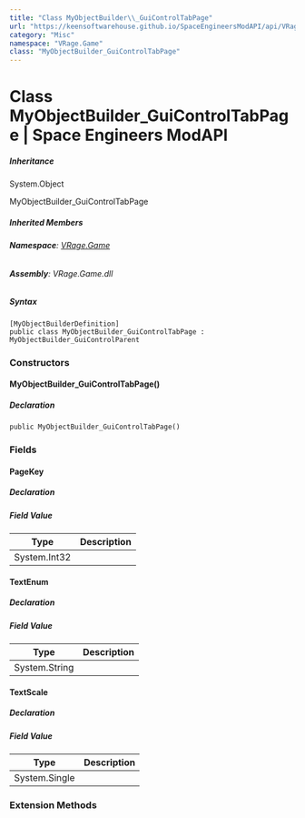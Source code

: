 ```yaml
---
title: "Class MyObjectBuilder\\_GuiControlTabPage"
url: "https://keensoftwarehouse.github.io/SpaceEngineersModAPI/api/VRage.Game.MyObjectBuilder_GuiControlTabPage.html"
category: "Misc"
namespace: "VRage.Game"
class: "MyObjectBuilder_GuiControlTabPage"
---
```


# Class MyObjectBuilder\_GuiControlTabPage | Space Engineers ModAPI

##### Inheritance

System.Object

MyObjectBuilder\_GuiControlTabPage

##### Inherited Members

###### **Namespace**: [VRage.Game](https://keensoftwarehouse.github.io/SpaceEngineersModAPI/api/VRage.Game.html)

###### **Assembly**: VRage.Game.dll

##### Syntax

```
[MyObjectBuilderDefinition]
public class MyObjectBuilder_GuiControlTabPage : MyObjectBuilder_GuiControlParent
```

### Constructors

#### MyObjectBuilder\_GuiControlTabPage()

##### Declaration

```
public MyObjectBuilder_GuiControlTabPage()
```

### Fields

#### PageKey

##### Declaration

##### Field Value

| Type | Description |
| --- | --- |
| System.Int32 |     |

#### TextEnum

##### Declaration

##### Field Value

| Type | Description |
| --- | --- |
| System.String |     |

#### TextScale

##### Declaration

##### Field Value

| Type | Description |
| --- | --- |
| System.Single |     |

### Extension Methods